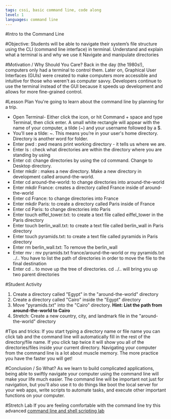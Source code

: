 ```yaml
---
tags: cssi, basic command line, code along
level: 1
languages: command line
---
```

#Intro to the Command Line

#Objective:
Students will be able to navigate their system’s file structure using the CLI (command line interface) in terminal.
Understand and explain what a terminal is and why we use it
Navigate and manipulate directories

#Motivation / Why Should You Care?
Back in the day (the 1980s!), computers only had a terminal to control them. Later on, Graphical User Interfaces (GUIs) were created to make computers more accessible and intuitive for those who weren't as computer savvy. Developers continue to use the terminal instead of the GUI because it speeds up development and allows for more fine-grained control.

#Lesson Plan
You're going to learn about the command line by planning for a trip.
+ Open Terminal- Either click the icon, or hit Command + space and type Terminal, then click enter. A small white rectangle will appear with the name of your computer, a tilde (~) and your username followed by a $.
+ You’ll see a tilde: ~. This means you’re in your user's home directory. Directory is another word for folder.
+ Enter pwd : pwd means print working directory - it tells us where we are.
+ Enter ls : check what directories are within the directory where you are standing by using
+ Enter cd: change directories by using the cd <directory-name> command. Change to Desktop directory.
+ Enter mkdir <directory-name>: makes a new directory. Make a new directory in development called around-the-world.
+ Enter cd around-the-world: to change directories into around-the-world
+ Enter mkdir France: creates a directory called France inside of around-the-world
+ Enter cd France: to change directories into France
+ Enter mkdir Paris: to create  a directory called Paris inside of France
+ Enter cd Paris: to change directories into Paris
+ Enter touch eiffel_tower.txt: to create a text file called eiffel_tower in the Paris directory
+ Enter touch berlin_wall.txt: to create a text file called berlin_wall in Paris directory
+ Enter touch pyramids.txt: to create a text file called pyramids in Paris directory
+ Enter rm berlin_wall.txt: To remove the berlin_wall
+ Enter mv <file to move> <final destination>: mv pyramids.txt france/around-the-world or my pyramids.txt ../.. You have to list the path of directories in order to move the file to the final destination
+ Enter cd .. to move up the tree of directories. cd ../.. will bring you up two parent directories

#Student Activity
1. Create a directory called "Egypt" in the "around-the-world" directory
2. Create a directory called "Cairo" inside the "Egypt" directory
3. Move "pyramids.txt" into the "Cairo" directory. **Hint: List the path from around-the-world to Cairo**
4.  Stretch: Create a new country, city, and landmark file in the "around-the-world" directory

#Tips and tricks:
 If you start typing a directory name or file name you can click tab and the command line will automatically fill in the rest of the directory/file name. If you click tap twice it will show you all of the directories/files inside your current directory.
 Navigating your computer from the command line is a lot about muscle memory. The more practice you have the faster you will get!

#Conclusion / So What?
As we learn to build complicated applications, being able to swiftly navigate your computer using the command line will make your life much easier. The command line will be important not just for navigation, but you'll also use it to do things like boot the local server for your web apps, write scripts to automate tasks, and execute other important functions on your computer.

#Stretch Lab
If you are feeling comfortable with the command line try this advanced <a href= "https://github.com/learn-co-curriculum/hs-advanced-cli"> command line and shell scripting lab</a>
